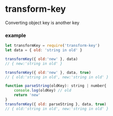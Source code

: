 # transform-key

Converting object key is another key

### example
```javascript
let transformKey = require('transform-key')
let data = { old: 'string in old' }

transformKey({ old:'new' }, data)
// { new:'string in old' }

transformKey({ old:'new' }, data, true)
// { old:'string in old', new:'string in old' }

function parseString(oldKey): string | number{
    console.log(oldKey) // old
    return 'new'
}
transformKey({ old: parseString }, data, true)
// { old:'string in old', new:'string in old' }
```


